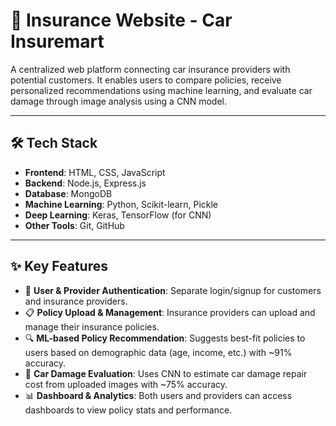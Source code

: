 # 🚗 Insurance Website - Car Insuremart

A centralized web platform connecting car insurance providers with potential customers. It enables users to compare policies, receive personalized recommendations using machine learning, and evaluate car damage through image analysis using a CNN model.

---

## 🛠️ Tech Stack

- **Frontend**: HTML, CSS, JavaScript  
- **Backend**: Node.js, Express.js  
- **Database**: MongoDB  
- **Machine Learning**: Python, Scikit-learn, Pickle  
- **Deep Learning**: Keras, TensorFlow (for CNN)  
- **Other Tools**: Git, GitHub

---

## ✨ Key Features

- 👥 **User & Provider Authentication**: Separate login/signup for customers and insurance providers.
- 📋 **Policy Upload & Management**: Insurance providers can upload and manage their insurance policies.
- 🔍 **ML-based Policy Recommendation**: Suggests best-fit policies to users based on demographic data (age, income, etc.) with ~91% accuracy.
- 🧠 **Car Damage Evaluation**: Uses CNN to estimate car damage repair cost from uploaded images with ~75% accuracy.
- 📊 **Dashboard & Analytics**: Both users and providers can access dashboards to view policy stats and performance.


